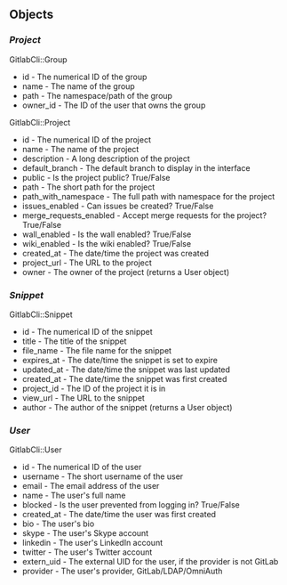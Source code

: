## Objects

### _Project_

GitlabCli::Group

* id - The numerical ID of the group
* name - The name of the group
* path - The namespace/path of the group
* owner_id - The ID of the user that owns the group

GitlabCli::Project

* id - The numerical ID of the project
* name - The name of the project
* description - A long description of the project
* default_branch - The default branch to display in the interface
* public - Is the project public? True/False
* path - The short path for the project
* path_with_namespace - The full path with namespace for the project
* issues_enabled - Can issues be created? True/False
* merge_requests_enabled - Accept merge requests for the project? True/False
* wall_enabled - Is the wall enabled? True/False
* wiki_enabled - Is the wiki enabled? True/False
* created_at - The date/time the project was created
* project_url - The URL to the project
* owner - The owner of the project (returns a User object)

### _Snippet_

GitlabCli::Snippet

* id - The numerical ID of the snippet
* title - The title of the snippet
* file_name - The file name for the snippet
* expires_at - The date/time the snippet is set to expire
* updated_at - The date/time the snippet was last updated
* created_at - The date/time the snippet was first created
* project_id - The ID of the project it is in
* view_url - The URL to the snippet
* author - The author of the snippet (returns a User object)

### _User_

GitlabCli::User

* id - The numerical ID of the user
* username - The short username of the user
* email - The email address of the user
* name - The user\'s full name
* blocked - Is the user prevented from logging in? True/False
* created_at - The date/time the user was first created
* bio - The user\'s bio
* skype - The user\'s Skype account
* linkedin - The user\'s LinkedIn account
* twitter - The user\'s Twitter account
* extern_uid - The external UID for the user, if the provider is not GitLab
* provider - The user\'s provider, GitLab/LDAP/OmniAuth
